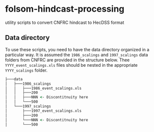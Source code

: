 # folsom-hindcast-processing
utility scripts to convert CNFRC hindcast to HecDSS format

## Data directory 

To use these scripts, you need to have the data directory organized in a particular way.  It is assumed the `1986_scalings` and `1997_scalings` data folders from CNFRC are provided in the structure below.  Thee `YYYY_event_scalings.xls` files should be nested in the appropriate `YYYY_scalings` folder.
```cmd
├───data
│   ├───1986_scalings
│   │   ├───1986_event_scalings.xls
│   │   ├───200
│   │   ├───NNN <- Discontitnuity here
│   │   └───500
│   └───1997_scalings
│       ├───1997_event_scalings.xls
│       ├───200
│       └───NNN <- Discontitnuity here
│       └───500
```
